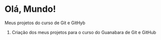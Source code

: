 # Olá, Mundo!
Meus projetos do curso de Git e GitHyb
1. Criação dos meus projetos para o curso do Guanabara de Git e GitHub
